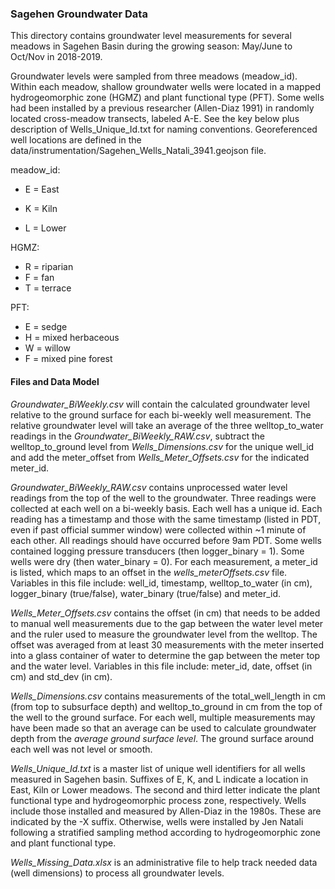 ### Sagehen Groundwater Data



This directory contains groundwater level measurements for several meadows in Sagehen Basin during the growing season: May/June to Oct/Nov in 2018-2019.

Groundwater levels were sampled from three meadows (meadow_id). Within each meadow, shallow groundwater wells were located in a mapped hydrogeomorphic zone (HGMZ) and plant functional type (PFT). Some wells had been installed by a previous researcher (Allen-Diaz 1991) in randomly located cross-meadow transects, labeled A-E. See the key below plus description of Wells_Unique_Id.txt for naming conventions. Georeferenced well locations are defined in the data/instrumentation/Sagehen_Wells_Natali_3941.geojson file.

meadow_id:

* E = East

* K = Kiln

* L = Lower

HGMZ:

* R = riparian
* F = fan
* T = terrace

PFT:

* E = sedge
* H = mixed herbaceous
* W = willow
* F = mixed pine forest

#### Files and Data Model

*Groundwater_BiWeekly.csv* will contain the calculated groundwater level relative to the ground surface for each bi-weekly well measurement. The relative groundwater level will take an average of the three welltop_to_water readings in the *Groundwater_BiWeekly_RAW.csv*, subtract the welltop_to_ground level from *Wells_Dimensions.csv*  for the unique well_id and add the meter_offset from *Wells_Meter_Offsets.csv*  for the indicated meter_id.

*Groundwater_BiWeekly_RAW.csv*   contains unprocessed water level readings from the top of the well to the groundwater. Three readings were collected at each well on a bi-weekly basis. Each well has a unique id. Each reading has a timestamp and those with the same timestamp (listed in PDT, even if past official summer window) were collected within ~1 minute of each other. All readings should have occurred before 9am PDT. Some wells contained logging pressure transducers (then logger_binary = 1). Some wells were dry (then water_binary = 0). For each measurement, a meter_id is listed, which maps to an offset in the *wells_meterOffsets.csv* file. Variables in this file include: well_id, timestamp, welltop_to_water (in cm), logger_binary (true/false), water_binary (true/false) and meter_id.

*Wells_Meter_Offsets.csv*  contains the offset (in cm) that needs to be added to manual well measurements due to the gap between the water level meter and the ruler used to measure the groundwater level from the welltop. The offset was averaged from at least 30 measurements with the meter inserted into a glass container of water to determine the gap between the meter top and the water level. Variables in this file include: meter_id, date, offset (in cm) and std_dev (in cm).  



*Wells_Dimensions.csv*  contains measurements of the total_well_length in cm (from top to subsurface depth) and welltop_to_ground in cm from the top of the well to the ground surface. For   each well, multiple measurements may have been made so that an average can be used to calculate groundwater depth from the *average ground surface level*. The ground surface around each well was not level or smooth.



*Wells_Unique_Id.txt* is a master list of unique well identifiers for all wells measured in Sagehen basin. Suffixes of E, K, and L indicate a location in East, Kiln or Lower meadows. The second and third letter indicate the plant functional type and hydrogeomorphic process zone, respectively. Wells include those installed and measured by Allen-Diaz in the 1980s. These are indicated by the -X suffix. Otherwise, wells were installed by Jen Natali following a stratified sampling method according to hydrogeomorphic zone and plant functional type. 

*Wells_Missing_Data.xlsx* is an administrative file to help track needed data (well dimensions) to process all groundwater levels.

















